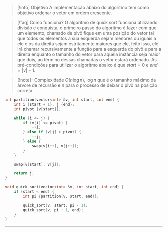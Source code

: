 > [!info] Objetivo
> A implementação abaixo do algoritmo tem como objetivo ordenar o vetor em ordem crescente.

> [!faq] Como funciona?
> O algoritmo de quick sort funciona utilizando divisão e conquista, o primeiro passo do algoritmo é fazer com que um elemento, chamado de pivô fique em uma posição do vetor tal que todos os elementos a sua esquerda sejam menores ou iguais a ele e os da direita sejam estritamente maiores que ele, feito isso, ele irá chamar recursivamente a função para a esquerda do pivô e para a direita enquanto o tamanho do vetor para aquela instância seja maior que dois, ao término dessas chamadas o vetor estará ordenado. As pré-condições para utilizar o algoritmo abaixo é que $start = 0$ e $end = |v| - 1$.

>[!note]- Complexidade
>$O(n \log n)$, $\log n$ que é o tamanho máximo da árvore de recursão e $n$ para o processo de deixar o pivô na posição correta.

```cpp
int partition(vector<int> &v, int start, int end) {
	int i {start + 1}, j {end};
	int pivot {v[start]};

	while (i <= j) {
		if (v[i] <= pivot) {
			++i;
		} else if (v[j] > pivot) {
			--j;
		} else {
			swap(v[i++], v[j++]);
		}
	}

	swap(v[start], v[j]);

	return j;
}

void quick_sort(vector<int> &v, int start, int end) {
	if (start < end) {
		int pi {partition(v, start, end)};

		quick_sort(v, start, pi - 1);
		quick_sort(v, pi + 1, end);
	}
}
```

---